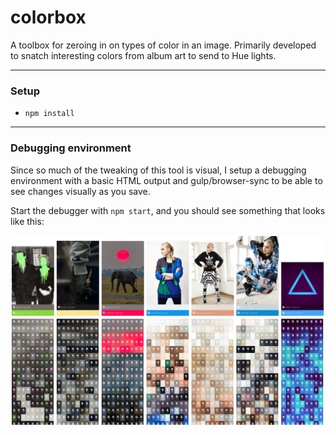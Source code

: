 # colorbox

A toolbox for zeroing in on types of color in an image. Primarily developed to snatch interesting colors from album art to send to Hue lights.

---

### Setup

- `npm install`

---

### Debugging environment

Since so much of the tweaking of this tool is visual, I setup a debugging environment with a basic HTML output and gulp/browser-sync to be able to see changes visually as you save.

Start the debugger with `npm start`, and you should see something that looks like this:


![ColorBoxDebugger](screenshot.png)
